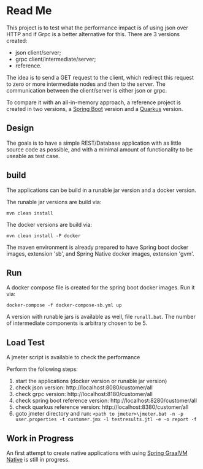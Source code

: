 # Read Me
This project is to test what the performance impact is of using json over HTTP and if Grpc is a better alternative for this. There are 3 versions created:

- json client/server;
- grpc client/intermediate/server;
- reference.

The idea is to send a GET request to the client, which redirect this request to zero or more intermediate nodes and then to the server. 
The communication between the client/server is either json or grpc. 

To compare it with an all-in-memory approach, a reference project is created in two versions, 
a [Spring Boot](https://spring.io/projects/spring-boot) version and a [Quarkus](https://quarkus.io/) version.

## Design
The goals is to have a simple REST/Database application with as little source code as possible, 
and with a minimal amount of functionality to be useable as test case.

## build
The applications can be build in a runable jar version and a docker version.

The runable jar versions are build via:

``mvn clean install``

The docker versions are build via:

``mvn clean install -P docker``

The maven environment is already prepared to have Spring boot docker images, extension 'sb', and Spring Native docker images, extension 'gvm'. 

## Run
A docker compose file is created for the spring boot docker images. Run it via:

``docker-compose -f docker-compose-sb.yml up``

A version with runable jars is available as well, file ``runall.bat``. The number of intermediate components is arbitrary
chosen to be 5.

## Load Test
A jmeter script is available to check the performance

Perform the following steps:

1. start the applications (docker version or runable jar version)
1. check json version: http://localhost:8080/customer/all
1. check grpc version: http://localhost:8180/customer/all
1. check spring boot reference version: http://localhost:8280/customer/all
1. check quarkus reference version: http://localhost:8380/customer/all
1. goto jmeter directory and run:
``<path to jmeter>\jmeter.bat -n -p user.properties -t customer.jmx -l testresults.jtl -e -o report -f``

## Work in Progress
An first attempt to create native applications with using [Spring GraalVM Native](https://github.com/spring-projects-experimental/spring-graalvm-native) 
is still in progress.  